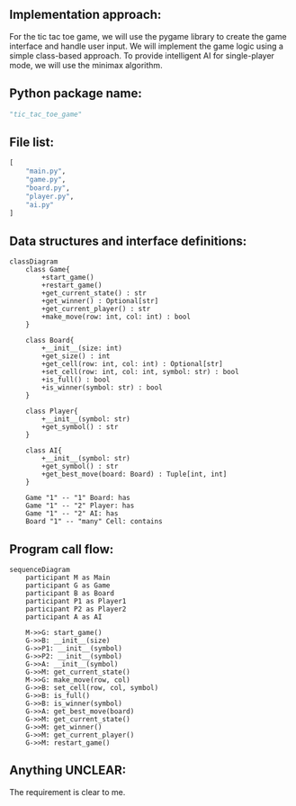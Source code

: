 ## Implementation approach:
For the tic tac toe game, we will use the pygame library to create the game interface and handle user input. We will implement the game logic using a simple class-based approach. To provide intelligent AI for single-player mode, we will use the minimax algorithm. 

## Python package name:
```python
"tic_tac_toe_game"
```

## File list:
```python
[
    "main.py",
    "game.py",
    "board.py",
    "player.py",
    "ai.py"
]
```

## Data structures and interface definitions:
```mermaid
classDiagram
    class Game{
        +start_game()
        +restart_game()
        +get_current_state() : str
        +get_winner() : Optional[str]
        +get_current_player() : str
        +make_move(row: int, col: int) : bool
    }

    class Board{
        +__init__(size: int)
        +get_size() : int
        +get_cell(row: int, col: int) : Optional[str]
        +set_cell(row: int, col: int, symbol: str) : bool
        +is_full() : bool
        +is_winner(symbol: str) : bool
    }

    class Player{
        +__init__(symbol: str)
        +get_symbol() : str
    }

    class AI{
        +__init__(symbol: str)
        +get_symbol() : str
        +get_best_move(board: Board) : Tuple[int, int]
    }

    Game "1" -- "1" Board: has
    Game "1" -- "2" Player: has
    Game "1" -- "2" AI: has
    Board "1" -- "many" Cell: contains
```

## Program call flow:
```mermaid
sequenceDiagram
    participant M as Main
    participant G as Game
    participant B as Board
    participant P1 as Player1
    participant P2 as Player2
    participant A as AI

    M->>G: start_game()
    G->>B: __init__(size)
    G->>P1: __init__(symbol)
    G->>P2: __init__(symbol)
    G->>A: __init__(symbol)
    G->>M: get_current_state()
    M->>G: make_move(row, col)
    G->>B: set_cell(row, col, symbol)
    G->>B: is_full()
    G->>B: is_winner(symbol)
    G->>A: get_best_move(board)
    G->>M: get_current_state()
    G->>M: get_winner()
    G->>M: get_current_player()
    G->>M: restart_game()
```

## Anything UNCLEAR:
The requirement is clear to me.